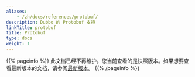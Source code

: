 ```yaml
---
aliases:
    - /zh/docs/references/protobuf/
description: Dubbo 的 Protobuf 支持
linkTitle: protobuf
title: Protobuf
type: docs
weight: 1
---
```




{{% pageinfo %}} 此文档已经不再维护。您当前查看的是快照版本。如果想要查看最新版本的文档，请参阅[最新版本](/zh-cn/overview/mannual/java-sdk/reference-manual/protocol/triple/idl/)。
{{% /pageinfo %}}
